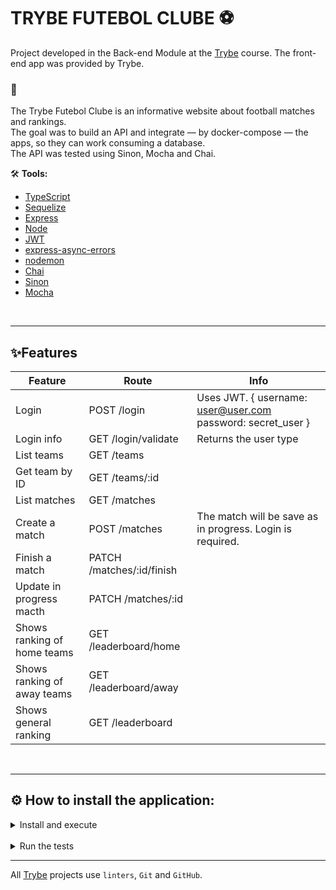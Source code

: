 # TRYBE FUTEBOL CLUBE ⚽

Project developed in the Back-end Module at the [Trybe](https://www.betrybe.com/) course.
The front-end app was provided by Trybe.

### 🎯
The Trybe Futebol Clube is an informative website about football matches and rankings. <br>
The goal was to build an API and integrate — by docker-compose — the apps, so they can work consuming a database. <br>
The API was tested using Sinon, Mocha and Chai. <br>

🛠️ **Tools:**
* [TypeScript](https://www.typescriptlang.org/)
* [Sequelize](https://sequelize.org/)
* [Express](https://expressjs.com/)
* [Node](https://nodejs.org/en/)
* [JWT](https://jwt.io/)
* [express-async-errors](https://www.npmjs.com/package/express-async-errors)
* [nodemon](https://www.npmjs.com/package/nodemon)
* [Chai](https://www.chaijs.com/)
* [Sinon](https://sinonjs.org/)
* [Mocha](https://mochajs.org/)
<!-- * [Swagger](https://swagger.io/) -->
<br>

---

## ✨**Features**

Feature | Route | Info
------- | ------ |------
Login | POST /login | Uses JWT. { username: user@user.com password: secret_user }
Login info | GET /login/validate | Returns the user type
List teams | GET /teams
Get team by ID | GET /teams/:id
List matches | GET /matches
Create a match | POST /matches | The match will be save as in progress. Login is required.
Finish a match | PATCH /matches/:id/finish
Update in progress macth | PATCH /matches/:id
Shows ranking of home teams | GET /leaderboard/home
Shows ranking of away teams | GET /leaderboard/away
Shows general ranking | GET /leaderboard
<br>

<!-- ## 📜Documentation
Access the route `/api-docs` to see the documentation.

Ex.: `http://localhost:3000/api-docs`

<br> -->

---

 ## ⚙️ How to install the application:

<details>

<summary> Install and execute </summary> <br>

Download the code:
```
git clone git@github.com:queite/trybe-futebol-clube.git
```
Enter the root folder:
```
cd trybe-futebol-clube
```
Install dependencies:
```
npm install
```
Run on docker:
```
npm run compose:up
```

Go to the `localhost:3000` to see from the frontend or use the routes on Thunder Client to see the back-end. <br>
Ex.: `localhost:3001/leaderboard` <br>

</details>
<br>
<details>

<summary>Run the tests </summary> <br>

Enter the backend folder:
```
cd ./app/backend/
```
Install dependencies:
```
npm install
```
Run the tests
```
npm run test:coverage
```
</details>

---

All [Trybe](https://www.betrybe.com/) projects use `linters`, `Git` and `GitHub`.<br/>
